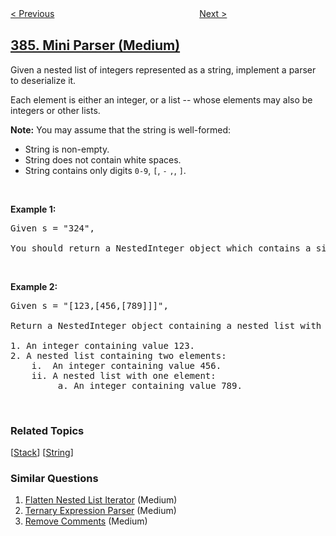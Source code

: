 <!--|This file generated by command(leetcode description); DO NOT EDIT.    |-->
<!--+----------------------------------------------------------------------+-->
<!--|@author    openset <openset.wang@gmail.com>                           |-->
<!--|@link      https://github.com/openset                                 |-->
<!--|@home      https://github.com/openset/leetcode                        |-->
<!--+----------------------------------------------------------------------+-->

[< Previous](../shuffle-an-array "Shuffle an Array")
　　　　　　　　　　　　　　　　
[Next >](../lexicographical-numbers "Lexicographical Numbers")

## [385. Mini Parser (Medium)](https://leetcode.com/problems/mini-parser "迷你语法分析器")

<p>Given a nested list of integers represented as a string, implement a parser to deserialize it.</p>

<p>Each element is either an integer, or a list -- whose elements may also be integers or other lists.</p>

<p><b>Note:</b> You may assume that the string is well-formed:</p>

<ul>
	<li>String is non-empty.</li>
	<li>String does not contain white spaces.</li>
	<li>String contains only digits <code>0-9</code>, <code>[</code>, <code>-</code> <code>,</code>, <code>]</code>.</li>
</ul>

<p>&nbsp;</p>

<p><b>Example 1:</b></p>

<pre>
Given s = &quot;324&quot;,

You should return a NestedInteger object which contains a single integer 324.
</pre>

<p>&nbsp;</p>

<p><b>Example 2:</b></p>

<pre>
Given s = &quot;[123,[456,[789]]]&quot;,

Return a NestedInteger object containing a nested list with 2 elements:

1. An integer containing value 123.
2. A nested list containing two elements:
    i.  An integer containing value 456.
    ii. A nested list with one element:
         a. An integer containing value 789.
</pre>

<p>&nbsp;</p>

### Related Topics
  [[Stack](../../tag/stack/README.md)]
  [[String](../../tag/string/README.md)]

### Similar Questions
  1. [Flatten Nested List Iterator](../flatten-nested-list-iterator) (Medium)
  1. [Ternary Expression Parser](../ternary-expression-parser) (Medium)
  1. [Remove Comments](../remove-comments) (Medium)
